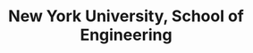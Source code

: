 ---
title: "New York University, School of Engineering"
excerpt: "MS - Computer Engineer (2021-2023)


#### Courses:


- Data Center and Cloud Computing

- Machine Learning

- Deep Learning

- Applied ML in Finance

- Big Data

- ML in Cybersecurity

- Internet Architecture and Protocols"
collection: portfolio
---